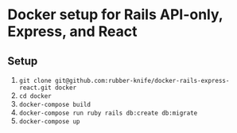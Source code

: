 # Docker setup for Rails API-only, Express, and React

## Setup
1. `git clone git@github.com:rubber-knife/docker-rails-express-react.git docker`
2. `cd docker`
3. `docker-compose build`
4. `docker-compose run ruby rails db:create db:migrate`
5. `docker-compose up`
